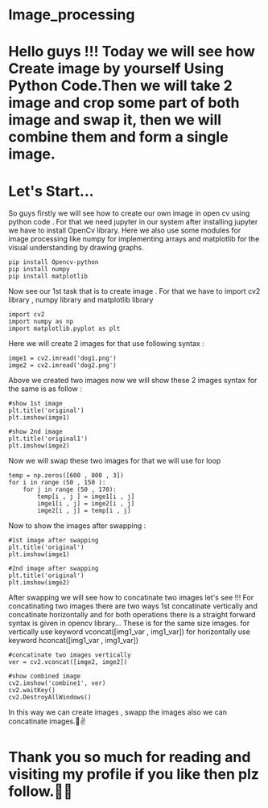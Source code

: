 # Image_processing

# Hello guys !!! Today we will see how Create image by yourself Using Python Code.Then we will take 2 image and crop some part of both image and swap it, then we will combine them and form a single image.

# Let's Start...

So guys firstly we will see how to create our own image in open cv using python code . For that we need jupyter in our system after installing jupyter we have to install OpenCv  library. Here we also use some modules for image processing like numpy for implementing arrays and matplotlib for the visual understanding by drawing graphs.

    pip install Opencv-python
    pip install numpy 
    pip install matplotlib
    
Now see our 1st task that is to create image . For that we have to import cv2 library , numpy library and matplotlib library

    import cv2
    import numpy as np
    import matplotlib.pyplot as plt
    
Here we will  create 2 images for that  use following syntax :
     
    imge1 = cv2.imread('dog1.png')   
    imge2 = cv2.imread('dog2.png')
    
 Above we created two images now we will show these 2 images syntax for the same is as follow :
     
    #show 1st image 
    plt.title('original')
    plt.imshow(imge1)
   
    #show 2nd image
    plt.title('original1')
    plt.imshow(imge2)
    
Now we will swap these two images for that we will use for loop

    temp = np.zeros([600 , 800 , 3])
    for i in range (50 , 150 ):
        for j in range (50 , 170):
            temp[i , j ] = imge1[i , j]
            imge1[i , j] = imge2[i , j]
            imge2[i , j] = temp[i , j]
          
Now to show the images after swapping :

    #1st image after swapping
    plt.title('original')
    plt.imshow(imge1)
    
    #2nd image after swapping
    plt.title('original')
    plt.imshow(imge2)
    
After swapping we will see how to concatinate two images let's see !!!
For concatinating two images there are two ways 1st concatinate vertically and concatinate horizontally and for both operations there is a straight forward syntax is given in opencv library... These is for the same size images.
for vertically use keyword vconcat([img1_var , img1_var])
for horizontally use keyword hconcat([img1_var , img1_var])

    #concatinate two images vertically
    ver = cv2.vconcat([imge2, imge2])
    
    #show combined image
    cv2.imshow('combine1', ver)
    cv2.waitKey()
    cv2.DestroyAllWindows()

In this way we can create images , swapp the images also we can concatinate images.💯✌

# Thank you so much for reading and visiting my profile if you like then plz follow.🙌🙏

    
